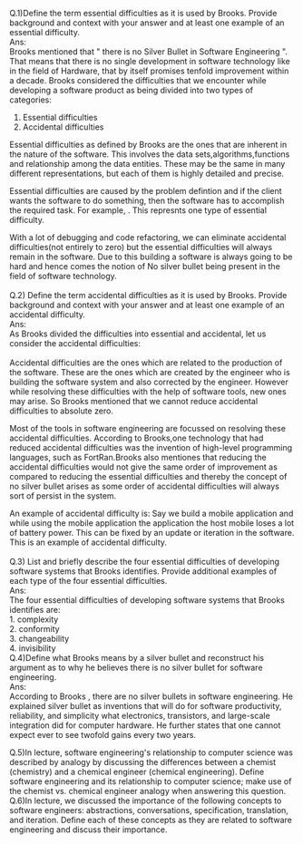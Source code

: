 Q.1)Define the term essential difficulties as it is used by Brooks. Provide background and context with your answer and at least one example of an essential difficulty. <br>
Ans:<br>
    Brooks  mentioned that " there is no Silver Bullet in Software Engineering ". That means that there is no single development in software technology like in the field of Hardware, that by itself promises tenfold improvement within a decade.
     Brooks considered the difficulties that we encounter while developing a software product as being divided into two types of categories:<br>
 1. Essential difficulties  <br>
 2. Accidental difficulties <br>
  
 Essential difficulties as defined by Brooks are the ones that are inherent in the nature of the software. This involves the data sets,algorithms,functions and relationship among the data entities. These may be the same in many different representations, but each of them is highly detailed and precise. <br>
 
   Essential difficulties are caused by the problem defintion and if the client wants the software to do something, then the software has to accomplish the required task. For example, . This represnts one type of essential difficulty.<br>
   
   With a lot of debugging and code refactoring, we can eliminate accidental difficulties(not entirely to zero) but the essential difficulties will always remain in the software. Due to this building a software is always going to be hard and hence comes the notion of No silver bullet being present in the field of software technology.<br>
<br>
Q.2) Define the term accidental difficulties as it is used by Brooks. Provide background and context with your answer and at least one example of an accidental difficulty.<br>
Ans:<br>
   As Brooks divided the difficulties into essential and accidental, let us consider the accidental difficulties:<br>  
   Accidental difficulties are the ones which are related to the production of the software. These are the ones which are created by the engineer who is building the software system and also corrected by the engineer. However while resolving these difficulties with the help of software tools, new ones may arise. So Brooks mentioned that we cannot reduce accidental difficulties to absolute zero.<br>
    
  Most of the tools in software engineering are focussed on resolving these accidental difficulties. According  to Brooks,one technology that had reduced accidental difficulties was the invention of high-level programming languages, such as FortRan.Brooks  also mentiones that reducing the accidental difficulties would not give the same order of improvement as compared to reducing the essential difficulties and thereby the concept of no silver bullet arises as some order of accidental difficulties will always sort of persist in the system.<br>
  
  An example of accidental difficulty is: Say we build a mobile application and while using the mobile application the application the host mobile loses a lot of battery power. This can be fixed by an update or iteration in the software. This is an example of accidental difficulty.<br>
  <br>
  Q.3) List and briefly describe the four essential difficulties of developing software systems that Brooks identifies. Provide additional examples of each type of the four essential difficulties.<br>
  Ans:<br>
        The four essential difficulties of developing software systems that Brooks identifies are:<br>
         1. complexity  <br>
         2. conformity <br>
         3. changeability  <br>
         4. invisibility <br>
  Q.4)Define what Brooks means by a silver bullet and reconstruct his argument as to why he believes there is no silver bullet for software engineering.<br>
  Ans:<br>
  According to Brooks , there are no silver bullets in software engineering. He explained silver bullet as inventions that will do for software productivity, reliability, and simplicity what electronics, transistors, and large-scale integration did for computer hardware. He further states that one cannot expect ever to see twofold gains every two years.<br>
  
  Q.5)In lecture, software engineering's relationship to computer science was described by analogy by discussing the differences between a chemist (chemistry) and a chemical engineer (chemical engineering). Define software engineering and its relationship to computer science; make use of the chemist vs. chemical engineer analogy when answering this question.
  Q.6)In lecture, we discussed the importance of the following concepts to software engineers: abstractions, conversations, specification, translation, and iteration. Define each of these concepts as they are related to software engineering and discuss their importance.
    
    
    
 
 
  
    

